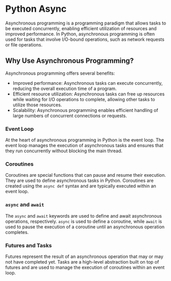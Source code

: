 # Python Async
Asynchronous programming is a programming paradigm that allows tasks to be executed concurrently, enabling efficient utilization of resources and improved performance. In Python, asynchronous programming is often used for tasks that involve I/O-bound operations, such as network requests or file operations.

## Why Use Asynchronous Programming?
Asynchronous programming offers several benefits:

- Improved performance: Asynchronous tasks can execute concurrently, reducing the overall execution time of a program.
- Efficient resource utilization: Asynchronous tasks can free up resources while waiting for I/O operations to complete, allowing other tasks to utilize those resources.
- Scalability: Asynchronous programming enables efficient handling of large numbers of concurrent connections or requests.

### Event Loop
At the heart of asynchronous programming in Python is the event loop. The event loop manages the execution of asynchronous tasks and ensures that they run concurrently without blocking the main thread.

### Coroutines
Coroutines are special functions that can pause and resume their execution. They are used to define asynchronous tasks in Python. Coroutines are created using the `async def` syntax and are typically executed within an event loop.

### `async` and `await`

The `async` and `await` keywords are used to define and await asynchronous operations, respectively. `async` is used to define a coroutine, while `await` is used to pause the execution of a coroutine until an asynchronous operation completes.

### Futures and Tasks
Futures represent the result of an asynchronous operation that may or may not have completed yet. Tasks are a high-level abstraction built on top of futures and are used to manage the execution of coroutines within an event loop.

